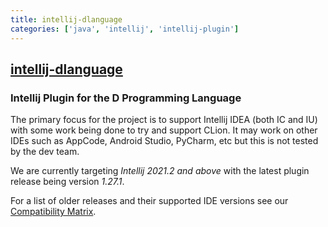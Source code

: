 ```yaml
---
title: intellij-dlanguage
categories: ['java', 'intellij', 'intellij-plugin']
---
```

## [intellij-dlanguage](https://github.com/intellij-dlanguage/intellij-dlanguage)

### Intellij Plugin for the D Programming Language


The primary focus for the project is to support Intellij IDEA (both IC and IU) with some work being done to try and support CLion. It may work on other IDEs such as AppCode, Android Studio, PyCharm, etc but this is not tested by the dev team.

We are currently targeting *Intellij 2021.2 and above* with the latest plugin release being version *1.27.1*.

For a list of older releases and their supported IDE versions see our [Compatibility Matrix](https://github.com/intellij-dlanguage/intellij-dlanguage/wiki/Compatibility-Matrix).
